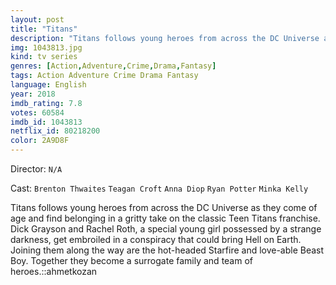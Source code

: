 ```yaml
---
layout: post
title: "Titans"
description: "Titans follows young heroes from across the DC Universe as they come of age and find belonging in a gritty take on the classic Teen Titans franchise. Dick Grayson and Rachel Roth, a special young girl possessed by a strange darkness, get embroiled in a conspiracy that could bring Hell on Earth. Joining them along the way are the hot-headed Starfire and love-able Beast Boy. Together they become a surrogate family and team of heroes..."
img: 1043813.jpg
kind: tv series
genres: [Action,Adventure,Crime,Drama,Fantasy]
tags: Action Adventure Crime Drama Fantasy 
language: English
year: 2018
imdb_rating: 7.8
votes: 60584
imdb_id: 1043813
netflix_id: 80218200
color: 2A9D8F
---
```

Director: `N/A`  

Cast: `Brenton Thwaites` `Teagan Croft` `Anna Diop` `Ryan Potter` `Minka Kelly` 

Titans follows young heroes from across the DC Universe as they come of age and find belonging in a gritty take on the classic Teen Titans franchise. Dick Grayson and Rachel Roth, a special young girl possessed by a strange darkness, get embroiled in a conspiracy that could bring Hell on Earth. Joining them along the way are the hot-headed Starfire and love-able Beast Boy. Together they become a surrogate family and team of heroes.::ahmetkozan